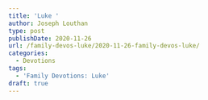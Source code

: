 ```yaml
---
title: 'Luke '
author: Joseph Louthan
type: post
publishDate: 2020-11-26
url: /family-devos-luke/2020-11-26-family-devos-luke/
categories:
  - Devotions
tags:
  - 'Family Devotions: Luke'
draft: true
---
```

